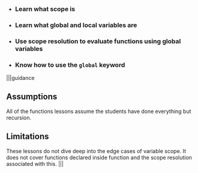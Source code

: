* ### Learn what scope is
* ### Learn what global and local variables are
* ### Use scope resolution to evaluate functions using global variables
* ### Know how to use the `global` keyword

|||guidance
## Assumptions
All of the functions lessons assume the students have done everything but recursion. 

## Limitations
These lessons do not dive deep into the edge cases of variable scope. It does not cover functions declared inside function and the scope resolution associated with this.
|||
